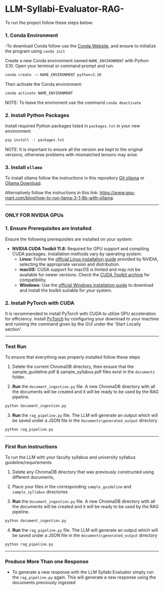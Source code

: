 # LLM-Syllabi-Evaluator-RAG-

To run the project follow these steps below:

### 1. Conda Environment

-To download Conda follow use the [Conda Website](https://conda.io/projects/conda/en/latest/user-guide/install/index.html), and ensure to initialize the program using `conda init`

Create a new Conda environment named `NAME_ENVIRONMENT` with Python 3.10. Open your terminal or command prompt and run:

```bash
conda create -n NAME_ENVIRONMENT python=3.10
```

Then activate the Conda environment:

```bash
conda activate NAME_ENVIRONMENT
```

NOTE: To leave the enviroment use the command `conda deactivate`

### 2. Install Python Packages

Install required Python packages listed in `packages.txt` in your new environment:

```bash
pip install -r packages.txt
```

NOTE: It is important to ensure all the version are kept to the original versions, otherwise problems with mismatched tensors may arise.

### 3. Install `ollama`

To install ollama follow the instructions in this repository [Git ollama](https://github.com/ollama/ollama) or [Ollama Download](https://ollama.com/download).

Alternatively follow the instructions in this link: https://www.gpu-mart.com/blog/how-to-run-llama-3-1-8b-with-ollama.

---

### ONLY FOR NVIDIA GPUs

### 1. Ensure Prerequisites are Installed

Ensure the following prerequisites are installed on your system:

- **NVIDIA CUDA Toolkit 11.8:** Required for GPU support and compiling CUDA packages. Installation methods vary by operating system:
  - **Linux:** Follow the [official Linux installation guide](https://developer.nvidia.com/cuda-downloads?target_os=Linux) provided by NVIDIA, selecting the appropriate version and distribution.
  - **macOS:** CUDA support for macOS is limited and may not be available for newer versions. Check the [CUDA Toolkit archive](https://developer.nvidia.com/nvidia-cuda-toolkit-developer-tools-mac-hosts) for compatibility.
  - **Windows:** Use the [official Windows installation guide](https://developer.nvidia.com/cuda-downloads?target_os=Windows) to download and install the toolkit suitable for your system.

### 2. Install PyTorch with CUDA

It is recommended to install PyTorch with CUDA to utilize GPU acceleration for efficiency. Install [PyTorch](https://pytorch.org/get-started/locally/) by configuring your download to your machine and running the command given by the GUI under the 'Start Locally section'.

---

### Test Run

To ensure that everything was properly installed follow these steps

1. Delete the current ChromaDB directory, then ensure that the sample_guideline.pdf & sample_syllabus.pdf files exist in the `documents` folder.

2. **Run** the `document_ingestion.py` file. A new ChromaDB directory with all the documents will be created and it will be ready to be used by the RAG pipeline.
 ```bash
 python document_ingestion.py
 ```

 3. **Run** the `rag_pipeline.py` file. The LLM will generate an output which will be saved under a JSON file in the `documents\generated_output` directory
 ```bash
 python rag_pipeline.py
 ```

---

### First Run Instructions

To run the LLM with your faculty syllabus and university syllabus guideline/requirements

1. Delete any ChromaDB directory that was previously constructed using different documents,

2. Place your files in the corresponding  `sample_guideline` and `sample_syllabus` directories

3. **Run** the `document_ingestion.py` file. A new ChromaDB directory with all the documents will be created and it will be ready to be used by the RAG pipeline.
 ```bash
 python document_ingestion.py
 ```

4. **Run** the `rag_pipeline.py` file. The LLM will generate an output which will be saved under a JSON file in the `documents\generated_output` directory
 ```bash
 python rag_pipeline.py
 ```

---

### Produce More Than one Response

- To generate a new response with the LLM Syllabi Evaluator simply run the `rag_pipeline.py` again. This will generate a new response using the documents previously ingested